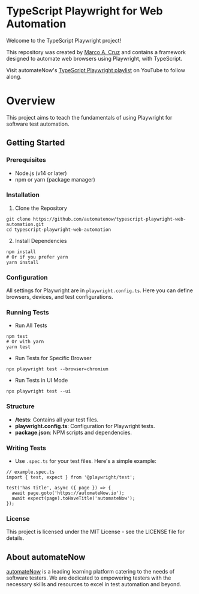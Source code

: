 # TypeScript Playwright for Web Automation

Welcome to the TypeScript Playwright project!

This repository was created by [Marco A. Cruz](http://www.linkedin.com/in/marco-a-cruz) and contains a framework designed to automate web browsers using Playwright, with TypeScript.

Visit automateNow's [TypeScript Playwright playlist](https://youtube.com/playlist?list=PLjfhFHeUQDOi4HhD5dfXYasFn6mXbqbux&si=OMzjXF4ZI3_bsM29) on YouTube to follow along.

# Overview
This project aims to teach the fundamentals of using Playwright for software test automation.

## Getting Started

### Prerequisites
- Node.js (v14 or later)
- npm or yarn (package manager)

### Installation

1. Clone the Repository
```
git clone https://github.com/automatenow/typescript-playwright-web-automation.git
cd typescript-playwright-web-automation
```

2. Install Dependencies

```
npm install
# Or if you prefer yarn
yarn install
```

### Configuration
All settings for Playwright are in ```playwright.config.ts```. Here you can define browsers, devices, and test configurations.

### Running Tests
- Run All Tests

```
npm test
# Or with yarn
yarn test
```

- Run Tests for Specific Browser

```
npx playwright test --browser=chromium
```

- Run Tests in UI Mode

```
npx playwright test --ui
```

### Structure
- **/tests**: Contains all your test files.
- **playwright.config.ts**: Configuration for Playwright tests.
- **package.json**: NPM scripts and dependencies.

### Writing Tests
- Use ```.spec.ts``` for your test files. Here's a simple example:

```
// example.spec.ts
import { test, expect } from '@playwright/test';

test('has title', async ({ page }) => {
  await page.goto('https://automateNow.io');
  await expect(page).toHaveTitle('automateNow');
});
```

### License
This project is licensed under the MIT License - see the LICENSE file for details.

## About automateNow
[automateNow](https://automatenow.io/) is a leading learning platform catering to the needs of software testers. We are dedicated to empowering testers with the necessary skills and resources to excel in test automation and beyond.
